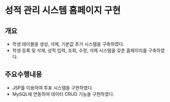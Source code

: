 # 성적 관리 시스템 홈페이지 구현

## 개요
* 학생 테이블을 생성, 삭제, 기본값 추가 시스템을 구축하였다.
* 학생 등록 및 삭제, 성적 입력, 조회, 수정, 삭제 시스템을 갖춘 홈페이지를 구축하였다.

## 주요수행내용
* JSP를 이용하여 투표 시스템을 구현하였다.
* MySQL에 연동하여 데이터 CRUD 기능을 구현하였다.


